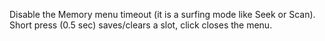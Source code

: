 Disable the Memory menu timeout (it is a surfing mode like Seek or Scan). Short press (0.5 sec) saves/clears a slot, click closes the menu.
